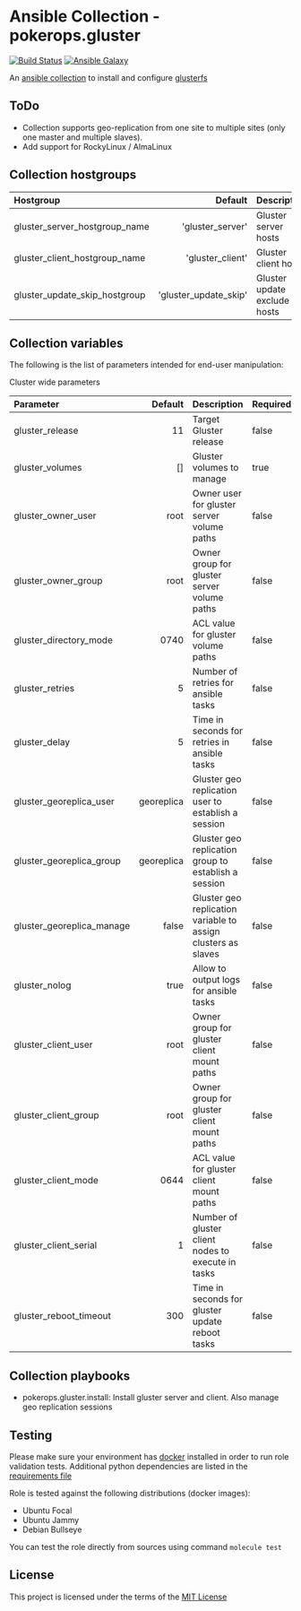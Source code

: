# Ansible Collection - pokerops.gluster

[![Build Status](https://github.com/pokerops/ansible-colllection-gluster/actions/workflows/molecule.yml/badge.svg)](https://github.com/pokerops/ansible-colllection-gluster/actions/wofklows/molecule.yml)
[![Ansible Galaxy](http://img.shields.io/badge/ansible--galaxy-pokerops.gluster.vim-blue.svg)](https://galaxy.ansible.com/ui/repo/published/pokerops/gluster/)

An [ansible collection](https://galaxy.ansible.com/ui/repo/published/pokerops/gluster) to install and configure [glusterfs](https://docs.gluster.org/en/main/)

## ToDo

- Collection supports geo-replication from one site to multiple sites (only one master and multiple slaves).
- Add support for RockyLinux / AlmaLinux

## Collection hostgroups

| Hostgroup                     |               Default | Description                  |
| :---------------------------- | --------------------: | :--------------------------- |
| gluster_server_hostgroup_name |      'gluster_server' | Gluster server hosts         |
| gluster_client_hostgroup_name |      'gluster_client' | Gluster client hosts         |
| gluster_update_skip_hostgroup | 'gluster_update_skip' | Gluster update exclude hosts |

## Collection variables

The following is the list of parameters intended for end-user manipulation:

Cluster wide parameters

| Parameter                 |    Default | Description                                                   | Required |
| :------------------------ | ---------: | :------------------------------------------------------------ | :------- |
| gluster_release           |         11 | Target Gluster release                                        | false    |
| gluster_volumes           |         [] | Gluster volumes to manage                                     | true     |
| gluster_owner_user        |       root | Owner user for gluster server volume paths                    | false    |
| gluster_owner_group       |       root | Owner group for gluster server volume paths                   | false    |
| gluster_directory_mode    |       0740 | ACL value for gluster volume paths                            | false    |
| gluster_retries           |          5 | Number of retries for ansible tasks                           | false    |
| gluster_delay             |          5 | Time in seconds for retries in ansible tasks                  | false    |
| gluster_georeplica_user   | georeplica | Gluster geo replication user to establish a session           | false    |
| gluster_georeplica_group  | georeplica | Gluster geo replication group to establish a session          | false    |
| gluster_georeplica_manage |      false | Gluster geo replication variable to assign clusters as slaves | false    |
| gluster_nolog             |       true | Allow to output logs for ansible tasks                        | false    |
| gluster_client_user       |       root | Owner group for gluster client mount paths                    | false    |
| gluster_client_group      |       root | Owner group for gluster client mount paths                    | false    |
| gluster_client_mode       |       0644 | ACL value for gluster client mount paths                      | false    |
| gluster_client_serial     |          1 | Number of gluster client nodes to execute in tasks            | false    |
| gluster_reboot_timeout    |        300 | Time in seconds for gluster update reboot tasks               | false    |

## Collection playbooks

- pokerops.gluster.install: Install gluster server and client. Also manage geo replication sessions

## Testing

Please make sure your environment has [docker](https://www.docker.com) installed in order to run role validation tests. Additional python dependencies are listed in the [requirements file](https://github.com/nephelaiio/ansible-role-requirements/blob/master/requirements.txt)

Role is tested against the following distributions (docker images):

- Ubuntu Focal
- Ubuntu Jammy
- Debian Bullseye

You can test the role directly from sources using command `molecule test`

## License

This project is licensed under the terms of the [MIT License](/LICENSE)
